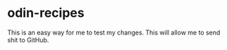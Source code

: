 # odin-recipes
This is an easy way for me to test my changes. This will allow me to send shit to GitHub.
<!-- Shortcut for HTML notes -->
